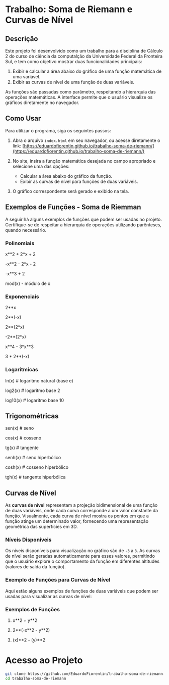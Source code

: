 # Trabalho: Soma de Riemann e Curvas de Nível

## Descrição

Este projeto foi desenvolvido como um trabalho para a disciplina de Cálculo 2 do curso de ciência da computalção da Universidade Federal da Fronteira Sul, e tem como objetivo mostrar duas funcionalidades principais:

1. Exibir e calcular a área abaixo do gráfico de uma função matemática de uma variável.
2. Exibir as curvas de nível de uma função de duas variáveis.

As funções são passadas como parâmetro, respeitando a hierarquia das operações matemáticas. A interface permite que o usuário visualize os gráficos diretamente no navegador.

## Como Usar

Para utilizar o programa, siga os seguintes passos:

1. Abra o arquivo `index.html` em seu navegador, ou acesse diretamente o link:
   [https://eduardofiorentin.github.io/trabalho-soma-de-riemann/](https://eduardofiorentin.github.io/trabalho-soma-de-riemann/)

2. No site, insira a função matemática desejada no campo apropriado e selecione uma das opções:
   - Calcular a área abaixo do gráfico da função.
   - Exibir as curvas de nível para funções de duas variáveis.

3. O gráfico correspondente será gerado e exibido na tela.


## Exemplos de Funções - Soma de Riemman
A seguir há alguns exemplos de funções que podem ser usadas no projeto. Certifique-se de respeitar a hierarquia de operações utilizando parênteses, quando necessário.

### Polinomiais 
x\*\*2 + 2\*x + 2

-x\*\*2 - 2*x - 2

-x**3 + 2

mod(x) - módulo de x

### Exponenciais
2\*\*x

2\*\*(-x)

2\*\*(2\*x)

-2\*\*(2\*x)

x\*\*4 - 3\*x\*\*3

3 \* 2\*\*(-x)

### Logarítmicas 
ln(x)    # logaritmo natural (base e)

log2(x)  # logaritmo base 2

log10(x) # logaritmo base 10

## Trigonométricas
sen(x)    # seno

cos(x)    # cosseno

tg(x)     # tangente

senh(x)   # seno hiperbólico

cosh(x)   # cosseno hiperbólico

tgh(x)    # tangente hiperbólica

## Curvas de Nível

As **curvas de nível** representam a projeção bidimensional de uma função de duas variáveis, onde cada curva corresponde a um valor constante da função. Visualmente, cada curva de nível mostra os pontos em que a função atinge um determinado valor, fornecendo uma representação geométrica das superfícies em 3D.

### Níveis Disponíveis

Os níveis disponíveis para visualização no gráfico são de `-3` a `3`. As curvas de nível serão geradas automaticamente para esses valores, permitindo que o usuário explore o comportamento da função em diferentes altitudes (valores de saída da função).

### Exemplo de Funções para Curvas de Nível

Aqui estão alguns exemplos de funções de duas variáveis que podem ser usadas para visualizar as curvas de nível:

### Exemplos de Funções 
1.  x\*\*2 + y\*\*2

2.  2\*\*(-x\*\*2 - y\*\*2)

3.  (x)\*\*2 - (y)\*\*2


# Acesso ao Projeto
```bash
git clone https://github.com/EduardoFiorentin/trabalho-soma-de-riemann.git
cd trabalho-soma-de-riemann

